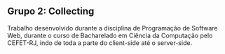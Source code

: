 ## Grupo 2: Collecting
Trabalho desenvolvido durante a disciplina de Programação de Software Web, durante o curso de Bacharelado em Ciência da Computação pelo CEFET-RJ, indo de toda a parte do client-side até o server-side.